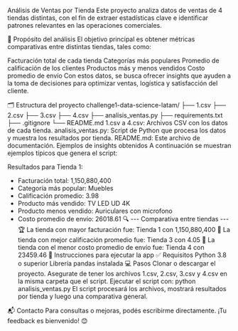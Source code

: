 Análisis de Ventas por Tienda 
Este proyecto analiza datos de ventas de 4 tiendas distintas, con el fin de extraer estadísticas clave e identificar patrones relevantes en las operaciones comerciales.

📌 Propósito del análisis
El objetivo principal es obtener métricas comparativas entre distintas tiendas, tales como:

Facturación total de cada tienda
Categorías más populares
Promedio de calificación de los clientes
Productos más y menos vendidos
Costo promedio de envío
Con estos datos, se busca ofrecer insights que ayuden a la toma de decisiones para optimizar ventas, logística y satisfacción del cliente.

🗂️ Estructura del proyecto
challenge1-data-science-latam/
├── 1.csv
├── 2.csv
├── 3.csv
├── 4.csv
├── analisis_ventas.py
├── requirements.txt
├── .gitignore
└── README.md
1.csv a 4.csv: Archivos CSV con los datos de cada tienda.
analisis_ventas.py: Script de Python que procesa los datos y muestra los resultados por tienda.
README.md: Este archivo de documentación.
Ejemplos de insights obtenidos
A continuación se muestran ejemplos típicos que genera el script:

Resultados para Tienda 1:
- Facturación total: 1,150,880,400
- Categoría más popular: Muebles
- Calificación promedio: 3.98
- Producto más vendido: TV LED UD 4K
- Producto menos vendido: Auriculares con microfono
- Costo promedio de envío: 26018.61
🔍 --- Comparativa entre tiendas ---
🏆 La tienda con mayor facturación fue: Tienda 1 con 1,150,880,400
🌟 La tienda con mejor calificación promedio fue: Tienda 3 con 4.05
🚚 La tienda con el menor costo promedio de envío fue: Tienda 4 con 23459.46
🚀 Instrucciones para ejecutar la app
✅ Requisitos
Python 3.8 o superior
Librería pandas instalada
💻 Pasos
Clonar o descargar el proyecto.
Asegurate de tener los archivos 1.csv, 2.csv, 3.csv y 4.csv en la misma carpeta que el script.
Ejecutar el script con:
python analisis_ventas.py
El script procesará los archivos, mostrará resultados por tienda y luego una comparativa general.

📬 Contacto
Para consultas o mejoras, podés escribirme directamente. ¡Tu feedback es bienvenido! 😊
